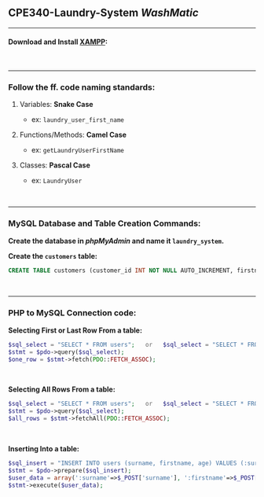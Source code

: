 ## CPE340-Laundry-System _WashMatic_
---

#### Download and Install [XAMPP](https://www.apachefriends.org/ "Apache Friends"):

<br>

---

### Follow the ff. code naming standards:

1. Variables: **Snake Case**
    * ex: `laundry_user_first_name`

1. Functions/Methods: **Camel Case**
    * ex: `getLaundryUserFirstName`

1. Classes: **Pascal Case**
    * ex: `LaundryUser`

<br/>

---
### MySQL Database and Table Creation Commands:

**Create the database in _phpMyAdmin_ and name it `laundry_system`.**

**Create the `customers` table:**
```sql
CREATE TABLE customers (customer_id INT NOT NULL AUTO_INCREMENT, firstname VARCHAR(50) NOT NULL, lastname VARCHAR(25) NOT NULL, customer_address VARCHAR(200), total_orders INT NOT NULL, email VARCHAR(100) NOT NULL, customer_password VARCHAR(100) NOT NULL, PRIMARY KEY (customer_id));
```

<br>

---


### PHP to MySQL Connection code:  
**Selecting First or Last Row From a table:**
```php
$sql_select = "SELECT * FROM users";   or   $sql_select = "SELECT * FROM users ORDER BY user_id DESC";
$stmt = $pdo->query($sql_select);
$one_row = $stmt->fetch(PDO::FETCH_ASSOC);
```

<br>

**Selecting All Rows From a table:**
```php
$sql_select = "SELECT * FROM users";   or   $sql_select = "SELECT * FROM users ORDER BY user_id DESC";
$stmt = $pdo->query($sql_select);
$all_rows = $stmt->fetchAll(PDO::FETCH_ASSOC);
```

<br>

**Inserting Into a table:**
```php
$sql_insert = "INSERT INTO users (surname, firstname, age) VALUES (:surname, :firstname, :age)";
$stmt = $pdo->prepare($sql_insert);
$user_data = array(':surname'=>$_POST['surname'], ':firstname'=>$_POST['firstname'], ':age'=>$_POST['age']);
$stmt->execute($user_data);
```
